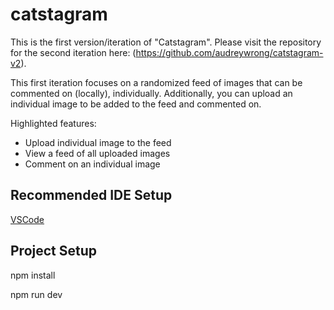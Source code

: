 # catstagram

This is the first version/iteration of "Catstagram". Please visit the repository for the second iteration here: (https://github.com/audreywrong/catstagram-v2).

This first iteration focuses on a randomized feed of images that can be commented on (locally), individually.
Additionally, you can upload an individual image to be added to the feed and commented on.

Highlighted features:

- Upload individual image to the feed
- View a feed of all uploaded images
- Comment on an individual image

## Recommended IDE Setup

[VSCode](https://code.visualstudio.com/)

## Project Setup

npm install

npm run dev

<!-- ### Run Unit Tests with [Vitest](https://vitest.dev/)

```sh
npm run test:unit
``` -->
